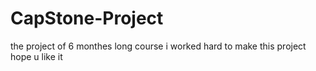 # CapStone-Project

the project of 6 monthes long course 
i worked hard to make this project
hope u like it
